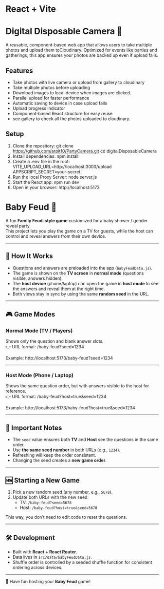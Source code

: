 # React + Vite
# Digital Disposable Camera 📸

A reusable, component-based web app that allows users to take multiple photos and upload them toCloudinary. Optimized for events like parties and gatherings, this app ensures your photos are backed up even if upload fails.

## Features

- Take photos with live camera or upload from gallery to cloudinary
- Take multiple photos before uploading
- Download images to local device when images are clicked.
- Parallel upload for faster performance
- Automatic saving to device in case upload fails
- Upload progress indicator
- Component-based React structure for easy reuse
- see gallery to check all the photos uploaded to cloudinary.

## Setup

1. Clone the repository:
git clone https://github.com/arpit10/PartyCamera.git
cd digitalDisposableCamera 
2. Install dependencies:  npm install
3. Create a .env file in the root:
VITE_UPLOAD_URL=http://localhost:3000/upload  APPSCRIPT_SECRET=your-secret
4. Run the local Proxy Server:
node server.js
5. Start the React app:
npm run dev
6. Open in your browser:
http://localhost:5173





# Baby Feud 🎉

A fun **Family Feud–style game** customized for a baby shower / gender reveal party.  
This project lets you play the game on a TV for guests, while the host can control and reveal answers from their own device.

---

## 🚀 How It Works

- Questions and answers are preloaded into the app (`babyFeudData.js`).
- The game is shown on the **TV screen** in **normal mode** (questions visible, answers hidden).
- The **host device** (phone/laptop) can open the game in **host mode** to see the answers and reveal them at the right time.
- Both views stay in sync by using the same **random seed** in the URL.

---

## 🎮 Game Modes

### Normal Mode (TV / Players)
Shows only the question and blank answer slots.  
👉 URL format:
/baby-feud?seed=1234

Example:
http://localhost:5173/baby-feud?seed=1234

---

### Host Mode (Phone / Laptop)
Shows the same question order, but with answers visible to the host for reference.  
👉 URL format:
/baby-feud?host=true&seed=1234

Example:
http://localhost:5173/baby-feud?host=true&seed=1234

---

## 🔑 Important Notes
- The `seed` value ensures both **TV** and **Host** see the questions in the same order.  
- Use **the same seed number** in both URLs (e.g., `1234`).  
- Refreshing will keep the order consistent.  
- Changing the seed creates a **new game order**.

---

## 🆕 Starting a New Game
1. Pick a new random seed (any number, e.g., `5678`).
2. Update both URLs with the new seed:
   - TV: `/baby-feud?seed=5678`
   - Host: `/baby-feud?host=true&seed=5678`

This way, you don’t need to edit code to reset the questions.

---

## 🛠 Development
- Built with **React + React Router**.
- Data lives in `src/data/babyFeudData.js`.
- Shuffle order is controlled by a seeded shuffle function for consistent ordering across devices.

---

🎉 Have fun hosting your **Baby Feud** game!
